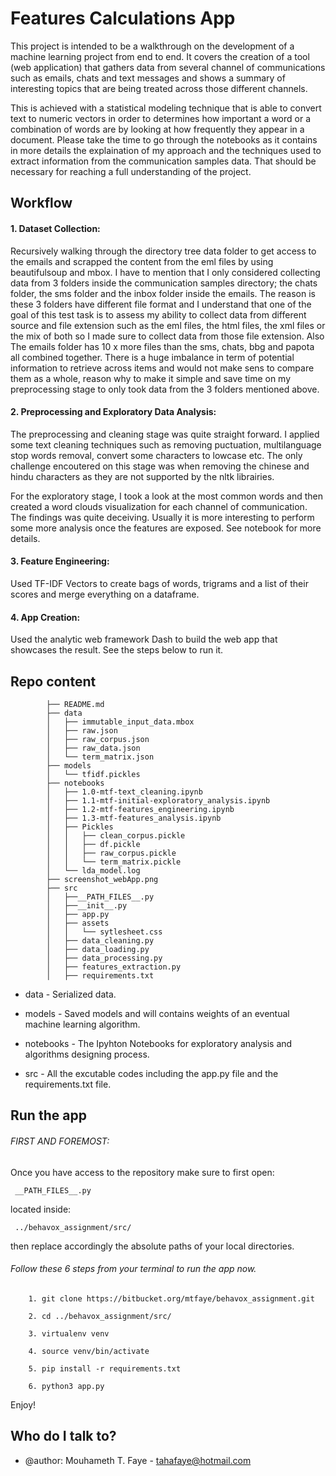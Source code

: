 # Features Calculations App 




This project is intended to be a walkthrough on the development of a machine learning project from end to end. It covers the creation of a tool (web application) that gathers data from several channel of communications such as emails, chats and text messages and shows a summary of interesting topics that are being treated across those different channels.

This is achieved with a statistical modeling technique that is able to convert text to numeric vectors in order to determines how important a word or a combination of words are by looking at how frequently they appear in a document. Please take the time to go through the notebooks as it contains in more details the explaination of my approach and the techniques used to extract information from the communication samples data. That should be necessary for reaching a full understanding of the project.


## Workflow


#### 	1. Dataset Collection:
Recursively walking through the directory tree data folder to get access to the emails and scrapped the content from the eml files by using beautifulsoup and mbox. I have to mention that I only considered collecting data from 3 folders inside the communication samples directory; the chats folder, the sms folder and the inbox folder inside the emails. The reason is these 3 folders have different file format and I understand that one of the goal of this test task is to assess my ability to collect data from different source and file extension such as the eml files, the html files, the xml files or the mix of both so I made sure to collect data from those file extension. Also The emails folder has 10 x more files than the sms, chats, bbg and papota all combined together. There is a huge imbalance in term of potential information to retrieve across items and would not make sens to compare them as a whole, reason why to make it simple and save time on my preprocessing stage to only took data from the 3 folders mentioned above.


#### 	2. Preprocessing and Exploratory Data Analysis: 
The preprocessing and cleaning stage was quite straight forward. I applied some text cleaning techniques such as removing puctuation, multilanguage stop words removal, convert some characters to lowcase etc. The only challenge encoutered on this stage was when removing the chinese and hindu characters as they are not supported by the nltk librairies. 

For the exploratory stage, I took a look at the most common words and then created a word clouds visualization for each channel of communication. The findings was quite deceiving. Usually it is more interesting to perform some more analysis once the features are exposed. See notebook for more details.


#### 	3. Feature Engineering: 
Used TF-IDF Vectors to create bags of words, trigrams and a list of their scores and merge everything on a dataframe.


#### 	4. App Creation:

Used the analytic web framework Dash to build the web app that showcases the result. See the steps below to run it. 





## Repo content 

			├── README.md
			├── data
			│   ├── immutable_input_data.mbox
			│   ├── raw.json
			│   ├── raw_corpus.json
			│   ├── raw_data.json
			│   └── term_matrix.json
			├── models
			│   └── tfidf.pickles
			├── notebooks
			│   ├── 1.0-mtf-text_cleaning.ipynb
			│   ├── 1.1-mtf-initial-exploratory_analysis.ipynb
			│   ├── 1.2-mtf-features_engineering.ipynb
			│   ├── 1.3-mtf-features_analysis.ipynb
			│   ├── Pickles
			│   │   ├── clean_corpus.pickle
			│   │   ├── df.pickle
			│   │   ├── raw_corpus.pickle
			│   │   └── term_matrix.pickle
			│   └── lda_model.log
			├── screenshot_webApp.png
			├── src
			│   ├──__PATH_FILES__.py
			│   ├──__init__.py
			│   ├── app.py
			│   ├── assets
			│   │   └── sytlesheet.css
			│   ├── data_cleaning.py
			│   ├── data_loading.py
			│   ├── data_processing.py
			│   ├── features_extraction.py
			│   ├── requirements.txt
			     


*	 data - Serialized data.

*	 models - Saved models and will contains weights of an eventual machine learning algorithm.

*	 notebooks - The Ipyhton Notebooks for exploratory analysis and algorithms designing process.

*	 src - All the excutable codes including the app.py file and the requirements.txt file.
		
		
		
		


## Run the app 




###### FIRST AND FOREMOST: 

Once you have access to the repository make sure to first open: 

	 __PATH_FILES__.py  

located inside:

	 ../behavox_assignment/src/
	 

then replace accordingly the absolute paths of your local directories. 



###### Follow these 6 steps from your terminal to run the app now.



     	1. git clone https://bitbucket.org/mtfaye/behavox_assignment.git
		
	    2. cd ../behavox_assignment/src/
		
		3. virtualenv venv
		
	    4. source venv/bin/activate
		
	    5. pip install -r requirements.txt
		
	    6. python3 app.py

Enjoy!


## Who do I talk to? ###

* @author: Mouhameth T. Faye - tahafaye@hotmail.com